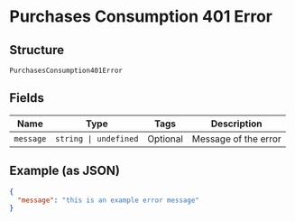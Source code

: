 
# Purchases Consumption 401 Error

## Structure

`PurchasesConsumption401Error`

## Fields

| Name | Type | Tags | Description |
|  --- | --- | --- | --- |
| `message` | `string \| undefined` | Optional | Message of the error |

## Example (as JSON)

```json
{
  "message": "this is an example error message"
}
```

